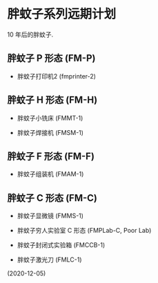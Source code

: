 <!-- fm01/doc/future.md -->

# 胖蚊子系列远期计划
10 年后的胖蚊子.


## 胖蚊子 P 形态 (FM-P)

+ 胖蚊子打印机2 (fmprinter-2)


## 胖蚊子 H 形态 (FM-H)

+ 胖蚊子小铣床 (FMMT-1)

+ 胖蚊子焊接机 (FMSM-1)


## 胖蚊子 F 形态 (FM-F)

+ 胖蚊子组装机 (FMAM-1)


## 胖蚊子 C 形态 (FM-C)

+ 胖蚊子显微镜 (FMMS-1)

+ 胖蚊子穷人实验室 C 形态 (FMPLab-C, Poor Lab)

+ 胖蚊子封闭式实验箱 (FMCCB-1)

+ 胖蚊子激光刀 (FMLC-1)


(2020-12-05)
